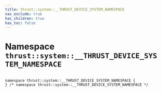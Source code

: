 ```yaml
---
title: thrust::system::__THRUST_DEVICE_SYSTEM_NAMESPACE
nav_exclude: true
has_children: true
has_toc: false
---
```


# Namespace `thrust::system::__THRUST_DEVICE_SYSTEM_NAMESPACE`

<code class="doxybook">
<span>namespace thrust::system::&#95;&#95;THRUST&#95;DEVICE&#95;SYSTEM&#95;NAMESPACE {</span>
<span>} /* namespace thrust::system::&#95;&#95;THRUST&#95;DEVICE&#95;SYSTEM&#95;NAMESPACE */</span>
</code>

